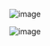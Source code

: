 ![image](https://github.com/bhdrasl00/HTML-and-CSS-Based-Responsive-Coffee-Shop-Website/assets/159437478/cf5ed36d-3dab-4239-9898-a62bfdf03e90)

![image](https://github.com/bhdrasl00/HTML-and-CSS-Based-Responsive-Coffee-Shop-Website/assets/159437478/c48e12ab-872f-43aa-ac0d-222983bfcac4)
